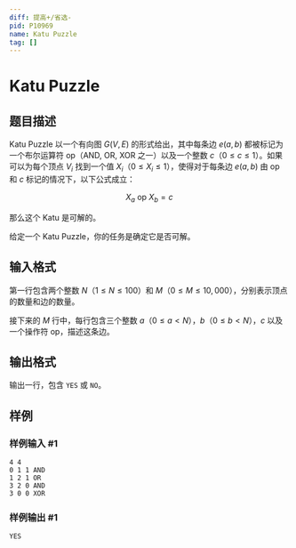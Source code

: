 ```yaml
---
diff: 提高+/省选-
pid: P10969
name: Katu Puzzle
tag: []
---
```

# Katu Puzzle
## 题目描述

Katu Puzzle 以一个有向图 $G(V, E)$ 的形式给出，其中每条边 $e(a, b)$ 都被标记为一个布尔运算符 $\text{op}$（AND, OR, XOR 之一）以及一个整数 $c$（$0 \leq c \leq 1$）。如果可以为每个顶点 $V_i$ 找到一个值 $X_i$（$0 \leq X_i \leq 1$），使得对于每条边 $e(a, b)$ 由 $\text{op}$ 和 $c$ 标记的情况下，以下公式成立：

$$X_a \ \text{op} \ X_b = c$$

那么这个 Katu 是可解的。

给定一个 Katu Puzzle，你的任务是确定它是否可解。
## 输入格式

第一行包含两个整数 $N$（$1 \leq N \leq 100$）和 $M$（$0 \leq M \leq 10,000$），分别表示顶点的数量和边的数量。

接下来的 $M$ 行中，每行包含三个整数 $a$（$0 \leq a < N$），$b$（$0 \leq b < N$），$c$ 以及一个操作符 $\text{op}$，描述这条边。
## 输出格式

输出一行，包含 $\texttt{YES}$ 或 $\texttt{NO}$。
## 样例

### 样例输入 #1
```
4 4
0 1 1 AND
1 2 1 OR
3 2 0 AND
3 0 0 XOR
```
### 样例输出 #1
```
YES
```
